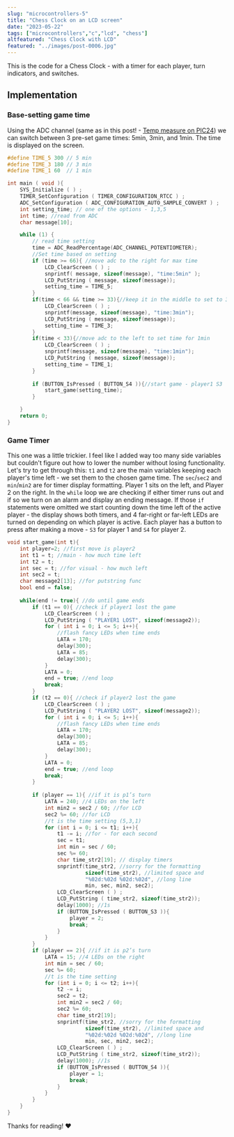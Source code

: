 ```yaml
---
slug: "microcontrollers-5"
title: "Chess Clock on an LCD screen"
date: "2023-05-22"
tags: ["microcontrollers","c","lcd", "chess"]
altfeatured: "Chess Clock with LCD"
featured: "../images/post-0006.jpg"
---
```


This is the code for a Chess Clock - with a timer for each player, turn indicators, and switches.

## Implementation

### Base-setting game time

Using the ADC channel (same as in this post! - [Temp measure on PIC24](https://kryzin.netlify.app/blog/microcontrollers-2/)) we can switch between 3 pre-set game times: 5min, 3min, and 1min. The time is displayed on the screen.

```c
#define TIME_5 300 // 5 min
#define TIME_3 180 // 3 min
#define TIME_1 60  // 1 min

int main ( void ){
    SYS_Initialize ( ) ;
    TIMER_SetConfiguration ( TIMER_CONFIGURATION_RTCC ) ;
    ADC_SetConfiguration ( ADC_CONFIGURATION_AUTO_SAMPLE_CONVERT ) ;
    int setting_time; // one of the options - 1,3,5
    int time; //read from ADC
    char message[10];

    while (1) {
        // read time setting 
        time = ADC_ReadPercentage(ADC_CHANNEL_POTENTIOMETER);
        //Set time based on setting
        if (time >= 66){ //move adc to the right for max time
            LCD_ClearScreen ( ) ;
            snprintf( message, sizeof(message), "time:5min" );
            LCD_PutString ( message, sizeof(message));
            setting_time = TIME_5;
        }
        if(time < 66 && time >= 33){//keep it in the middle to set to 3min
            LCD_ClearScreen ( ) ;
            snprintf(message, sizeof(message), "time:3min");
            LCD_PutString ( message, sizeof(message));
            setting_time = TIME_3;
        }
        if(time < 33){//move adc to the left to set time for 1min
            LCD_ClearScreen ( ) ;
            snprintf(message, sizeof(message), "time:1min");
            LCD_PutString ( message, sizeof(message));
            setting_time = TIME_1;
        }
        
        if (BUTTON_IsPressed ( BUTTON_S4 )){//start game - player1 S3
            start_game(setting_time);   
        }

    }
    return 0;
}
```

### Game Timer

This one was a little trickier. I feel like I added way too many side variables but couldn't figure out how to lower the number without losing functionality.
Let's try to get through this: `t1` and `t2` are the main variables keeping each player's time left - we set them to the chosen game time.
The `sec`/`sec2` and `min`/`min2` are for timer display formatting.
Player 1 sits on the left, and Player 2 on the right. In the `while` loop we are checking if either timer runs out and if so we turn on an alarm and display an ending message. If those `if` statements were omitted we start counting down the time left of the active player - the display shows both timers, and 4 far-right or far-left LEDs are turned on depending on which player is active.
Each player has a button to press after making a move - `S3` for player 1 and `S4` for player 2.

```c
void start_game(int t){
    int player=2; //first move is player2
    int t1 = t; //main - how much time left
    int t2 = t;
    int sec = t; //for visual - how much left
    int sec2 = t;
    char message2[13]; //for putstring func
    bool end = false;
    
    while(end != true){ //do until game ends
        if (t1 == 0){ //check if player1 lost the game
            LCD_ClearScreen ( ) ;
            LCD_PutString ( "PLAYER1 LOST", sizeof(message2));
            for ( int i = 0; i <= 5; i++){
                //flash fancy LEDs when time ends
                LATA = 170;
                delay(300);
                LATA = 85;
                delay(300);
            }  
            LATA = 0;
            end = true; //end loop
            break;
        }
        if (t2 == 0){ //check if player2 lost the game
            LCD_ClearScreen ( ) ;
            LCD_PutString ( "PLAYER2 LOST", sizeof(message2));
            for ( int i = 0; i <= 5; i++){
                //flash fancy LEDs when time ends
                LATA = 170;
                delay(300);
                LATA = 85;
                delay(300);
            }  
            LATA = 0;
            end = true; //end loop
            break;
        }
        
        if (player == 1){ //if it is p1’s turn
            LATA = 240; //4 LEDs on the left
            int min2 = sec2 / 60; //for LCD
            sec2 %= 60; //for LCD
            //t is the time setting (5,3,1)
            for (int i = 0; i <= t1; i++){
                t1 -= i; //for - for each second 
                sec = t1;
                int min = sec / 60;
                sec %= 60;
                char time_str2[19]; // display timers
                snprintf(time_str2, //sorry for the formatting
                         sizeof(time_str2), //limited space and
                         "%02d:%02d %02d:%02d", //long line
                         min, sec, min2, sec2);
                LCD_ClearScreen ( ) ;
                LCD_PutString ( time_str2, sizeof(time_str2));
                delay(1000); //1s
                if (BUTTON_IsPressed ( BUTTON_S3 )){
                    player = 2;
                    break;
                }
            }
        }
        if (player == 2){ //if it is p2’s turn
            LATA = 15; //4 LEDs on the right
            int min = sec / 60;
            sec %= 60;
            //t is the time setting
            for (int i = 0; i <= t2; i++){
                t2 -= i;
                sec2 = t2;
                int min2 = sec2 / 60;
                sec2 %= 60;
                char time_str2[19];
                snprintf(time_str2, //sorry for the formatting
                         sizeof(time_str2), //limited space and
                         "%02d:%02d %02d:%02d", //long line
                         min, sec, min2, sec2);
                LCD_ClearScreen ( ) ;
                LCD_PutString ( time_str2, sizeof(time_str2));
                delay(1000); //1s
                if (BUTTON_IsPressed ( BUTTON_S4 )){
                    player = 1;
                    break;
                }
            }
        }
    }
}
```

Thanks for reading! :heart:

